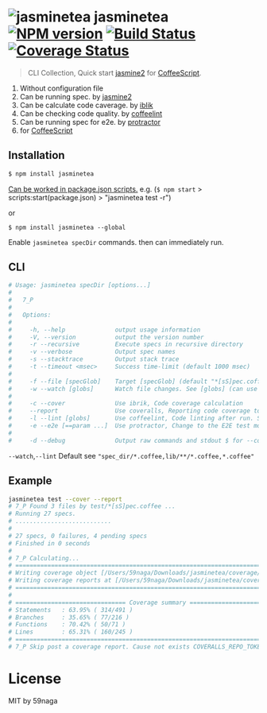 # ![jasminetea][.svg] jasminetea [![NPM version][npm-image]][npm] [![Build Status][travis-image]][travis] [![Coverage Status][coveralls-image]][coveralls]

> CLI Collection, Quick start [jasmine2][d-1] for [CoffeeScript][d-5].

1. Without configuration file
2. Can be running spec. by [jasmine2][d-1]
3. Can be calculate code caverage. by [iblik][d-2]
4. Can be checking code quality. by [coffeelint][d-3]
4. Can be running spec for e2e. by [protractor][d-4]
5. for [CoffeeScript][d-5]

## Installation
```bash
$ npm install jasminetea
```

[Can be worked in package.json scripts.][1] e.g. (`$ npm start` > scripts:start(package.json) > "jasminetea test -r")

or
```
$ npm install jasminetea --global
```
Enable `jasminetea specDir` commands. then can immediately run.

## CLI
```bash
# Usage: jasminetea specDir [options...]
#
#   7_P
# 
#   Options:
# 
#     -h, --help              output usage information
#     -V, --version           output the version number
#     -r --recursive          Execute specs in recursive directory
#     -v --verbose            Output spec names
#     -s --stacktrace         Output stack trace
#     -t --timeout <msec>     Success time-limit (default 1000 msec)
#
#     -f --file [specGlob]    Target [specGlob] (default "*[sS]pec.coffee")
#     -w --watch [globs]      Watch file changes. See [globs] (can use "," separator)
#
#     -c --cover              Use ibrik, Code coverage calculation
#     --report                Use coveralls, Reporting code coverage to coveralls.io
#     -l --lint [globs]       Use coffeelint, Code linting after run. See [globs] (can use "," separator)
#     -e --e2e [==param ...]  Use protractor, Change to the E2E test mode
#
#     -d --debug              Output raw commands and stdout $ for --cover,--lint,--e2e
```

`--watch`,`--lint` Default see `"spec_dir/*.coffee,lib/**/*.coffee,*.coffee"`

## Example
```bash
jasminetea test --cover --report
# 7_P Found 3 files by test/*[sS]pec.coffee ...
# Running 27 specs.
# ...........................
# 
# 27 specs, 0 failures, 4 pending specs
# Finished in 0 seconds
# 
# 7_P Calculating...
# =============================================================================
# Writing coverage object [/Users/59naga/Downloads/jasminetea/coverage/coverage.json]
# Writing coverage reports at [/Users/59naga/Downloads/jasminetea/coverage]
# =============================================================================
# 
# =============================== Coverage summary ===============================
# Statements   : 63.95% ( 314/491 )
# Branches     : 35.65% ( 77/216 )
# Functions    : 70.42% ( 50/71 )
# Lines        : 65.31% ( 160/245 )
# ================================================================================
# 7_P Skip post a coverage report. Cause not exists COVERALLS_REPO_TOKEN
```

License
=========================
MIT by 59naga

[.svg]: https://cdn.rawgit.com/59naga/jasminetea/master/.svg

[npm-image]: https://badge.fury.io/js/jasminetea.svg
[npm]: https://npmjs.org/package/jasminetea
[travis-image]: https://travis-ci.org/59naga/jasminetea.svg?branch=master
[travis]: https://travis-ci.org/59naga/jasminetea
[coveralls-image]: https://coveralls.io/repos/59naga/jasminetea/badge.svg?branch=master
[coveralls]: https://coveralls.io/r/59naga/jasminetea?branch=master

[d-1]: https://github.com/jasmine/jasmine
[d-2]: https://github.com/Constellation/ibrik
[d-2-1]: https://github.com/cainus/node-coveralls#istanbul
[d-2-2]: http://docs.travis-ci.com/user/environment-variables/
[d-3]: http://coffeelint.org/
[d-4]: http://angular.github.io/protractor/
[d-5]: http://coffeescript.org/

[1]: http://www.jayway.com/2014/03/28/running-scripts-with-npm/
